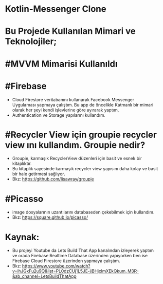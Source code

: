 # Kotlin-Messenger Clone
# Bu Projede Kullanılan Mimari ve Teknolojiler;

# #MVVM Mimarisi Kullanıldı

# #Firebase
- Cloud Firestore veritabanını kullanarak Facebook Messenger Uygulaması yapmaya çalıştım. Bu app de öncelikle Katmanlı bir mimari olarak her şeyi kendi işlevlerine göre ayırarak yaptım.
- Authentication ve Storage yapılarını kullandım.

# #Recycler View için groupie recycler view ını kullandım. Groupie nedir? 

- Groupie, karmaşık RecyclerView düzenleri için basit ve esnek bir kitaplıktır.
- Bu kitaplık sayesinde karmaşık recycler view yapısını daha kolay ve basit bir hale getirmesi sağlıyor.
- Bkz: https://github.com/lisawray/groupie

# #Picasso
- image dosyalarının uzantılarını databaseden çekebilmek için kullandım.
- Bkz: https://square.github.io/picasso/

# Kaynak: 
- Bu projeyi Youtube da Lets Build That App kanalından izleyerek yaptım ve orada Firebase Realtime Database üzerinden yapıyorken ben ise Firebase Cloud Firestore üzerinden yapmaya çalıştım.
- Bkz: https://www.youtube.com/watch?v=ihJGxFu2u9Q&list=PL0dzCUj1L5JE-jiBHjxlmXEkQkum_M3R-&ab_channel=LetsBuildThatApp

